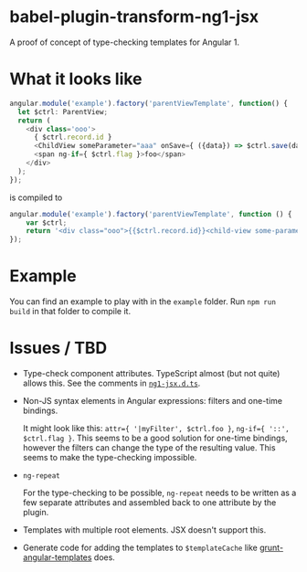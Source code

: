 # babel-plugin-transform-ng1-jsx

A proof of concept of type-checking templates for Angular 1.

# What it looks like

```ts
angular.module('example').factory('parentViewTemplate', function() {
  let $ctrl: ParentView;
  return (
    <div class='ooo'>
      { $ctrl.record.id }
      <ChildView someParameter="aaa" onSave={ ({data}) => $ctrl.save(data) } />
      <span ng-if={ $ctrl.flag }>foo</span>
    </div>
  );
});
```

is compiled to

```js
angular.module('example').factory('parentViewTemplate', function () {
    var $ctrl;
    return '<div class="ooo">{{$ctrl.record.id}}<child-view some-parameter="\'aaa\'" on-save="$ctrl.save(data)"></child-view><span ng-if="$ctrl.flag">foo</span></div>';
});
```

# Example

You can find an example to play with in the `example` folder. Run `npm run build` in that folder to compile it.

# Issues / TBD

* Type-check component attributes. TypeScript almost (but not quite) allows this. See the comments in [`ng1-jsx.d.ts`](ng1-jsx.d.ts).
* Non-JS syntax elements in Angular expressions: filters and one-time bindings.

  It might look like this: `attr={ '|myFilter', $ctrl.foo }`, `ng-if={ '::', $ctrl.flag }`. This seems to be a good solution for one-time bindings, however the filters can change the type of the resulting value. This seems to make the type-checking impossible.
* `ng-repeat`

  For the type-checking to be possible, `ng-repeat` needs to be written as a few separate attributes and assembled back to one attribute by the plugin.
* Templates with multiple root elements. JSX doesn't support this.
* Generate code for adding the templates to `$templateCache` like [grunt-angular-templates](https://github.com/ericclemmons/grunt-angular-templates) does.
